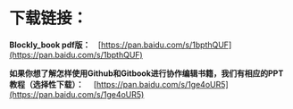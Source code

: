 # 下载链接：

<strong>Blockly_book pdf版：</strong>&emsp;[https://pan.baidu.com/s/1bpthQUF](https://pan.baidu.com/s/1bpthQUF)

<strong>如果你想了解怎样使用Github和Gitbook进行协作编辑书籍，我们有相应的PPT教程（选择性下载）：</strong>&emsp;
[https://pan.baidu.com/s/1ge4oUR5](https://pan.baidu.com/s/1ge4oUR5)

